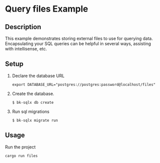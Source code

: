 # Query files Example

## Description

This example demonstrates storing external files to use for querying data.
Encapsulating your SQL queries can be helpful in several ways, assisting with intellisense,
etc.


## Setup

1. Declare the database URL

    ```
    export DATABASE_URL="postgres://postgres:password@localhost/files"
    ```

2. Create the database.

    ```
    $ bk-sqlx db create
    ```

3. Run sql migrations

    ```
    $ bk-sqlx migrate run
    ```

## Usage

Run the project

```
cargo run files
```
